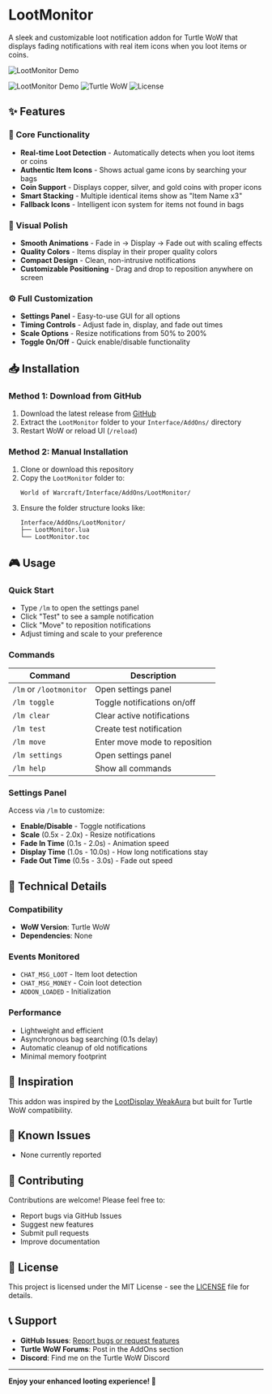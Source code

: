 # LootMonitor

A sleek and customizable loot notification addon for Turtle WoW that displays fading notifications with real item icons when you loot items or coins.

![LootMonitor Demo](image.png)

![LootMonitor Demo](https://img.shields.io/badge/WoW-1.12.1-blue) ![Turtle WoW](https://img.shields.io/badge/Turtle%20WoW-Compatible-green) ![License](https://img.shields.io/badge/License-MIT-yellow)

## ✨ Features

### 🎯 Core Functionality
- **Real-time Loot Detection** - Automatically detects when you loot items or coins
- **Authentic Item Icons** - Shows actual game icons by searching your bags
- **Coin Support** - Displays copper, silver, and gold coins with proper icons
- **Smart Stacking** - Multiple identical items show as "Item Name x3"
- **Fallback Icons** - Intelligent icon system for items not found in bags

### 🎨 Visual Polish
- **Smooth Animations** - Fade in → Display → Fade out with scaling effects
- **Quality Colors** - Items display in their proper quality colors
- **Compact Design** - Clean, non-intrusive notifications
- **Customizable Positioning** - Drag and drop to reposition anywhere on screen

### ⚙️ Full Customization
- **Settings Panel** - Easy-to-use GUI for all options
- **Timing Controls** - Adjust fade in, display, and fade out times
- **Scale Options** - Resize notifications from 50% to 200%
- **Toggle On/Off** - Quick enable/disable functionality

## 📥 Installation

### Method 1: Download from GitHub
1. Download the latest release from [GitHub](https://github.com/Wiggen94/lootmonitor)
2. Extract the `LootMonitor` folder to your `Interface/AddOns/` directory
3. Restart WoW or reload UI (`/reload`)

### Method 2: Manual Installation
1. Clone or download this repository
2. Copy the `LootMonitor` folder to:
   ```
   World of Warcraft/Interface/AddOns/LootMonitor/
   ```
3. Ensure the folder structure looks like:
   ```
   Interface/AddOns/LootMonitor/
   ├── LootMonitor.lua
   └── LootMonitor.toc
   ```

## 🎮 Usage

### Quick Start
- Type `/lm` to open the settings panel
- Click "Test" to see a sample notification
- Click "Move" to reposition notifications
- Adjust timing and scale to your preference

### Commands
| Command | Description |
|---------|-------------|
| `/lm` or `/lootmonitor` | Open settings panel |
| `/lm toggle` | Toggle notifications on/off |
| `/lm clear` | Clear active notifications |
| `/lm test` | Create test notification |
| `/lm move` | Enter move mode to reposition |
| `/lm settings` | Open settings panel |
| `/lm help` | Show all commands |

### Settings Panel
Access via `/lm` to customize:
- **Enable/Disable** - Toggle notifications
- **Scale** (0.5x - 2.0x) - Resize notifications
- **Fade In Time** (0.1s - 2.0s) - Animation speed
- **Display Time** (1.0s - 10.0s) - How long notifications stay
- **Fade Out Time** (0.5s - 3.0s) - Fade out speed

## 🔧 Technical Details

### Compatibility
- **WoW Version**: Turtle WoW
- **Dependencies**: None

### Events Monitored
- `CHAT_MSG_LOOT` - Item loot detection
- `CHAT_MSG_MONEY` - Coin loot detection
- `ADDON_LOADED` - Initialization

### Performance
- Lightweight and efficient
- Asynchronous bag searching (0.1s delay)
- Automatic cleanup of old notifications
- Minimal memory footprint

## 🎯 Inspiration

This addon was inspired by the [LootDisplay WeakAura](https://wago.io/4omJVmrNs) but built for Turtle WoW compatibility.

## 🐛 Known Issues

- None currently reported

## 🤝 Contributing

Contributions are welcome! Please feel free to:
- Report bugs via GitHub Issues
- Suggest new features
- Submit pull requests
- Improve documentation

## 📄 License

This project is licensed under the MIT License - see the [LICENSE](LICENSE) file for details.


## 📞 Support

- **GitHub Issues**: [Report bugs or request features](https://github.com/Wiggen94/lootmonitor/issues)
- **Turtle WoW Forums**: Post in the AddOns section
- **Discord**: Find me on the Turtle WoW Discord

---

**Enjoy your enhanced looting experience! 🎉** 